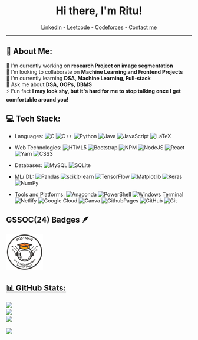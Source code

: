 <h1 align="center"> Hi there, I'm Ritu! </h1>

<!--- Adding Header Elements -->
<p align="center">
  <a href="https://www.linkedin.com/in/ritu-kansal-b98270255/">LinkedIn</a> - 
  <a href="https://leetcode.com/u/RITU456/">Leetcode</a> - 
  <a href="https://codeforces.com/profile/ritu.kansal456">Codeforces</a> -
  <a href="mailto:ritu.kansal456@gmail.com">Contact me</a> 
</p> 

-----------------------------------------------------------

## 💫 About Me:
🔭 I’m currently working on **research Project on image segmentation**<br>👯 I’m looking to collaborate on **Machine Learning and Frontend Projects**<br>🌱 I’m currently learning **DSA, Machine Learning, Full-stack**<br>💬 Ask me about **DSA, OOPs, DBMS**<br>⚡ Fun fact **I may look shy, but it's hard for me to stop talking once I get comfortable around you!**

<!--
## Coding Profiles:
<a href="Leetcde">LEETCODE</a>

## 🌐 Socials:
[![LinkedIn](https://img.shields.io/badge/LinkedIn-%230077B5.svg?logo=linkedin&logoColor=white)](https://linkedin.com/in/ritu-kansal-b98270255) [![Reddit](https://img.shields.io/badge/Reddit-%23FF4500.svg?logo=Reddit&logoColor=white)](https://reddit.com/user/gamechanger456) [![Stack Overflow](https://img.shields.io/badge/-Stackoverflow-FE7A16?logo=stack-overflow&logoColor=white)](https://stackoverflow.com/users/21567956) 
-->


## 💻 Tech Stack:
 - Languages: ![C](https://img.shields.io/badge/c-%2300599C.svg?style=flat&logo=c&logoColor=white) ![C++](https://img.shields.io/badge/c++-%2300599C.svg?style=flat&logo=c%2B%2B&logoColor=white) ![Python](https://img.shields.io/badge/python-3670A0?style=flat&logo=python&logoColor=ffdd54) ![Java](https://img.shields.io/badge/java-%23ED8B00.svg?style=flat&logo=openjdk&logoColor=white) ![JavaScript](https://img.shields.io/badge/javascript-%23323330.svg?style=flat&logo=javascript&logoColor=%23F7DF1E) ![LaTeX](https://img.shields.io/badge/latex-%23008080.svg?style=flat&logo=latex&logoColor=white) <br>

- Web Technologies:   ![HTML5](https://img.shields.io/badge/html5-%23E34F26.svg?style=flat&logo=html5&logoColor=white) ![Bootstrap](https://img.shields.io/badge/bootstrap-%238511FA.svg?style=flat&logo=bootstrap&logoColor=white) ![NPM](https://img.shields.io/badge/NPM-%23CB3837.svg?style=flat&logo=npm&logoColor=white) ![NodeJS](https://img.shields.io/badge/node.js-6DA55F?style=flat&logo=node.js&logoColor=white) ![React](https://img.shields.io/badge/react-%2320232a.svg?style=flat&logo=react&logoColor=%2361DAFB) ![Yarn](https://img.shields.io/badge/yarn-%232C8EBB.svg?style=flat&logo=yarn&logoColor=white) ![CSS3](https://img.shields.io/badge/css3-%231572B6.svg?style=flat&logo=css3&logoColor=white)  <br>

- Databases: ![MySQL](https://img.shields.io/badge/mysql-4479A1.svg?style=flat&logo=mysql&logoColor=white) ![SQLite](https://img.shields.io/badge/sqlite-%2307405e.svg?style=flat&logo=sqlite&logoColor=white) <br>

- ML/ DL: ![Pandas](https://img.shields.io/badge/pandas-%23150458.svg?style=flat&logo=pandas&logoColor=white) ![scikit-learn](https://img.shields.io/badge/scikit--learn-%23F7931E.svg?style=flat&logo=scikit-learn&logoColor=white) ![TensorFlow](https://img.shields.io/badge/TensorFlow-%23FF6F00.svg?style=flat&logo=TensorFlow&logoColor=white) ![Matplotlib](https://img.shields.io/badge/Matplotlib-%23ffffff.svg?style=flat&logo=Matplotlib&logoColor=black) ![Keras](https://img.shields.io/badge/Keras-%23D00000.svg?style=flat&logo=Keras&logoColor=white) ![NumPy](https://img.shields.io/badge/numpy-%23013243.svg?style=flat&logo=numpy&logoColor=white) <br>

- Tools and Platforms: ![Anaconda](https://img.shields.io/badge/Anaconda-%2344A833.svg?style=flat&logo=anaconda&logoColor=white) ![PowerShell](https://img.shields.io/badge/PowerShell-%235391FE.svg?style=flat&logo=powershell&logoColor=white)  ![Windows Terminal](https://img.shields.io/badge/Windows%20Terminal-%234D4D4D.svg?style=flat&logo=windows-terminal&logoColor=white) ![Netlify](https://img.shields.io/badge/netlify-%23000000.svg?style=flat&logo=netlify&logoColor=#00C7B7) ![Google Cloud](https://img.shields.io/badge/GoogleCloud-%234285F4.svg?style=flat&logo=google-cloud&logoColor=white) ![Canva](https://img.shields.io/badge/Canva-%2300C4CC.svg?style=flat&logo=Canva&logoColor=white) ![GithubPages](https://img.shields.io/badge/github%20pages-121013?style=flat&logo=github&logoColor=white) ![GitHub](https://img.shields.io/badge/github-%23121011.svg?style=flat&logo=github&logoColor=white) ![Git](https://img.shields.io/badge/git-%23F05033.svg?style=flat&logo=git&logoColor=white) <br>

## GSSOC(24) Badges 🪶
<div style='display:flex; align-items:center; gap: 10px;'><a href="https://api.badgr.io/public/assertions/upE-FTqBQSGSpuj9BviyQA?identity__email=ritu.kansal456%40gmail.com">
<img src="https://raw.githubusercontent.com/girlscript/gssoc-website-new/main/public/badges/postman.png" width="100px" height="100px" />
 <!-- <img src="https://github.com/girlscript/gssoc-website-new/blob/main/public/badges/1.png" width="100px" height="100px" />
  <img src="https://github.com/girlscript/gssoc-website-new/blob/main/public/badges/2.png" width="100px" height="100px" />
  <img src="https://github.com/girlscript/gssoc-website-new/blob/main/public/badges/3.png" width="100px" height="100px" />
  <img src="https://github.com/girlscript/gssoc-website-new/blob/main/public/badges/4.png" width="100px" height="100px" />
  <img src="https://github.com/girlscript/gssoc-website-new/blob/main/public/badges/5.png" width="100px" height="100px" />
  <img src="https://github.com/girlscript/gssoc-website-new/blob/main/public/badges/6.png" width="105px" height="105px" />
  <img src="https://github.com/girlscript/gssoc-website-new/blob/main/public/badges/7.png" width="100px" height="100px" />
  <img src="https://github.com/girlscript/gssoc-website-new/blob/main/public/badges/8.png" width="100px" height="100px" /></a> -->
</div>

## 📊 GitHub Stats:
![](https://github-readme-stats.vercel.app/api?username=ritu456286&theme=gruvbox_light&hide_border=false&include_all_commits=true&count_private=false)<br/>
![](https://github-readme-streak-stats.herokuapp.com/?user=ritu456286&theme=gruvbox_light&hide_border=false)<br/>
![](https://github-readme-stats.vercel.app/api/top-langs/?username=ritu456286&theme=gruvbox_light&hide_border=false&include_all_commits=true&count_private=false&layout=compact)

<!--
### ✍️ Random Dev Quote
![](https://quotes-github-readme.vercel.app/api?type=horizontal&theme=gruvbox)
-->
[![](https://visitcount.itsvg.in/api?id=ritu456286&icon=0&color=12)](https://visitcount.itsvg.in)

<!-- Proudly created with GPRM ( https://gprm.itsvg.in ) -->
